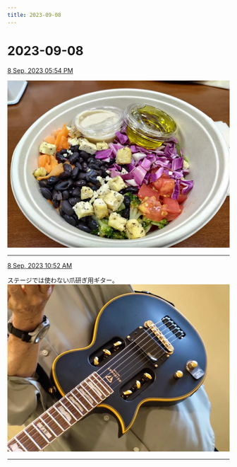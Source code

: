 ```yaml
---
title: 2023-09-08
---
```

# 2023-09-08

[8 Sep, 2023 05:54 PM](https://twitter.com/hirasawa/status/1700070202208362576#m)


![image](images/2023-09-08-1-0.png)

---

[8 Sep, 2023 10:52 AM](https://twitter.com/hirasawa/status/1699963765276754011#m)

ステージでは使わない爪研ぎ用ギター。
![image](images/2023-09-08-2-0.png)

---

